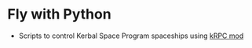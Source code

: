 # Fly with Python

* Scripts to control Kerbal Space Program spaceships using [kRPC mod](https://krpc.github.io/krpc/)
